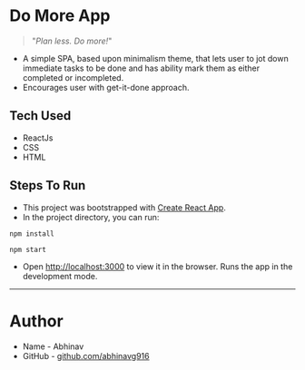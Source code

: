 # Do More App

> "_Plan less. Do more!_"

- A simple SPA, based upon minimalism theme, that lets user to jot down immediate tasks to be done and has ability mark them as either completed or incompleted.
- Encourages user with get-it-done approach.

## Tech Used

- ReactJs
- CSS
- HTML

## Steps To Run

- This project was bootstrapped with [Create React App](https://github.com/facebook/create-react-app).
- In the project directory, you can run:

```
npm install
```

```
npm start
```

- Open [http://localhost:3000](http://localhost:3000) to view it in the browser. Runs the app in the development mode.

---

# Author

- Name - Abhinav
- GitHub - [github.com/abhinavg916](https://github.com/abhinavg916)
